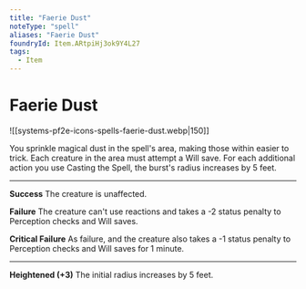 ```yaml
---
title: "Faerie Dust"
noteType: "spell"
aliases: "Faerie Dust"
foundryId: Item.ARtpiHj3ok9Y4L27
tags:
  - Item
---
```


# Faerie Dust
![[systems-pf2e-icons-spells-faerie-dust.webp|150]]

You sprinkle magical dust in the spell's area, making those within easier to trick. Each creature in the area must attempt a Will save. For each additional action you use Casting the Spell, the burst's radius increases by 5 feet.

* * *

**Success** The creature is unaffected.

**Failure** The creature can't use reactions and takes a -2 status penalty to Perception checks and Will saves.

**Critical Failure** As failure, and the creature also takes a -1 status penalty to Perception checks and Will saves for 1 minute.

* * *

**Heightened (+3)** The initial radius increases by 5 feet.
